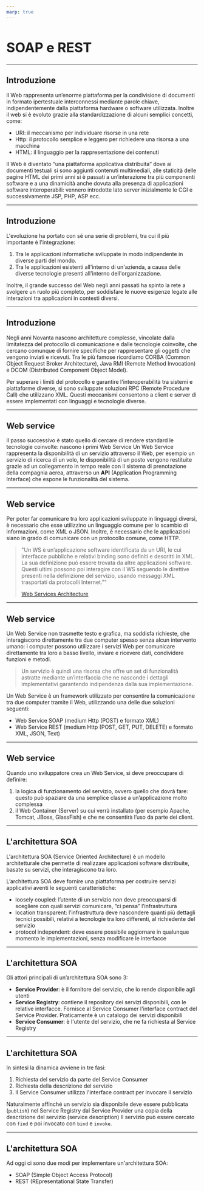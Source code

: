 ```yaml
---
marp: true
---
```


<style>
:root {
  font-family: 'SF Pro Text', serif !important;
}

code {
   font-family:  "Fantasque Sans Mono", monospace !important;
}

h1 {
  font-size: 2.5em !important;
  color: #1E1E1E !important;
}

section{
  justify-content: flex-start;
}

img[alt~="right"] {
  display: block;
  margin: 0 0;
  float: right;
}

img[alt~="center"] {
  display: block;
  margin: 0 auto;
}
</style>

# SOAP e REST

---

## Introduzione
Il Web rappresenta un’enorme piattaforma per la condivisione di documenti in formato ipertestuale interconnessi mediante parole chiave, indipendentemente dalla piattaforma hardware o software utilizzata. Inoltre il web si è evoluto grazie alla standardizzazione di alcuni semplici concetti, come:
- URI: il meccanismo per individuare risorse in una rete
- Http: il protocollo semplice e leggero per richiedere una risorsa a una macchina
- HTML: il linguaggio per la rappresentazione dei contenuti

Il Web è diventato “una piattaforma applicativa distribuita” dove ai documenti testuali si sono aggiunti contenuti multimediali, alle staticità delle pagine HTML dei primi anni si è passati a un’interazione tra più componenti software e a una dinamicità anche dovuta alla presenza di applicazioni software interoperabili: vennero introdotte lato server inizialmente le CGI e successivamente JSP, PHP, ASP ecc.

---

## Introduzione

L'evoluzione ha portato con sé una serie di problemi, tra cui il più importante è l'integrazione:

1. Tra le applicazioni informatiche sviluppate in modo indipendente in diverse parti del mondo.
2. Tra le applicazioni esistenti all'interno di un'azienda, a causa delle diverse tecnologie presenti all'interno dell'organizzazione.

Inoltre, il grande successo del Web negli anni passati ha spinto la rete a svolgere un ruolo più completo, per soddisfare le nuove esigenze legate alle interazioni tra applicazioni in contesti diversi.

---

## Introduzione

Negli anni Novanta nascono architetture complesse, vincolate dalla limitatezza del protocollo di comunicazione e dalle tecnologie coinvolte, che cercano comunque di fornire specifiche per rappresentare gli oggetti che vengono inviati e ricevuti. Tra le più famose ricordiamo CORBA (Common Object Request Broker Architecture),  Java RMI (Remote Method Invocation) e DCOM (Distributed Component Object Model).

Per superare i limiti del protocollo e garantire l'interoperabilità tra sistemi e piattaforme diverse, si sono sviluppate soluzioni RPC (Remote Procedure Call) che utilizzano XML. Questi meccanismi consentono a client e server di essere implementati con linguaggi e tecnologie diverse.

---

## Web service

Il passo successivo è stato quello di cercare di rendere standard le tecnologie coinvolte: nascono i primi Web Service
Un Web Service rappresenta la disponibilità di un servizio attraverso il Web, per esempio un servizio di ricerca di un volo, le disponibilità di un posto vengono restituite grazie ad un collegamento in tempo reale con il sistema di prenotazione della compagnia aerea, attraverso un **API** (Application Programming Interface) che espone le funzionalità del sistema.

---

## Web service
Per poter far comunicare tra loro applicazioni sviluppate in linguaggi diversi, è necessario che esse utilizzino un linguaggio comune per lo scambio di informazioni, come XML o JSON. Inoltre, è necessario che le applicazioni siano in grado di comunicare con un protocollo comune, come HTTP.

> "Un WS è un’applicazione software identificata da un URI, le cui interfacce pubbliche e relativi binding sono definiti e descritti in XML. La sua definizione può essere trovata da altre applicazioni software. Questi ultimi possono poi interagire con il WS seguendo le direttive presenti nella definizione del servizio, usando messaggi XML trasportati da protocolli Internet.""
> 
> [Web Services Architecture](https://www.w3.org/TR/ws-arch/)

---

## Web service

Un Web Service non trasmette testo e grafica, ma soddisfa richieste, che interagiscono direttamente tra due computer spesso senza alcun intervento umano: i computer possono utilizzare i servizi Web per comunicare direttamente tra loro a basso livello, inviare e ricevere dati, condividere funzioni e metodi.

> Un servizio è quindi una risorsa che offre un set di funzionalità astratte mediante un’interfaccia che ne nasconde i dettagli implementativi garantendo indipendenza dalla sua implementazione.

Un Web Service è un framework utilizzato per consentire la comunicazione tra due computer tramite il Web, utilizzando una delle due soluzioni seguenti:

- Web Service SOAP (medium Http (POST) e formato XML)
- Web Service REST (medium Http (POST, GET, PUT, DELETE) e formato XML, JSON, Text)

---

## Web service

Quando uno sviluppatore crea un Web Service, si deve preoccupare di definire:
1. la logica di funzionamento del servizio, ovvero quello che dovrà fare: questo può spaziare da una semplice classe a un’applicazione molto complessa
2. il Web Container (Server) su cui verrà installato (per esempio Apache, Tomcat, JBoss, GlassFish) e che ne consentirà l’uso da parte dei client.

---

## L'architettura SOA

L'architettura SOA (Service Oriented Architecture) è un modello architetturale che permette di realizzare applicazioni software distribuite, basate su servizi, che interagiscono tra loro.

L’architettura SOA deve fornire una piattaforma per costruire servizi applicativi aventi le seguenti caratteristiche:

- loosely coupled: l’utente di un servizio non deve preoccuparsi di scegliere con quali servizi comunicare, “ci pensa” l’infrastruttura
- location transparent: l’infrastruttura deve nascondere quanti più dettagli tecnici possibili, relativi a tecnologie tra loro differenti, al richiedente del servizio
- protocol independent: deve essere possibile aggiornare in qualunque momento le implementazioni, senza modificare le interfacce

---

## L'architettura SOA

Gli attori principali di un’architettura SOA sono 3:

- **Service Provider**: è il fornitore del servizio, che lo rende disponibile agli utenti
- **Service Registry**: contiene il repository dei servizi disponibili, con le relative interfacce. Fornisce al Service Consumer l'interface contract del Service Provider. Praticamente è un catalogo dei servizi disponibili
- **Service Consumer**: è l'utente del servizio, che ne fa richiesta al Service Registry

---

## L'architettura SOA
In sintesi la dinamica avviene in tre fasi:
1. Richiesta del servizio da parte del Service Consumer
2. Richiesta della descrizione del servizio
3. Il Service Consumer utilizza l'interface contract per invocare il servizio

Naturalmente affinché un servizio sia disponibile deve essere pubblicata (`publish`) nel Service Registry dal Service Provider una copia della descrizione del servizio (service description)
Il servizio può essere cercato con `find` e poi invocato con `bind` e `invoke`.

---

## L'architettura SOA
Ad oggi ci sono due modi per implementare un'architettura SOA:
- SOAP (Simple Object Access Protocol)
- REST (REpresentational State Transfer)
